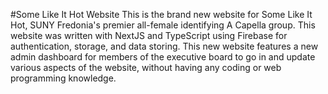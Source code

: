 #Some Like It Hot Website
This is the brand new website for Some Like It Hot, SUNY Fredonia's premier all-female identifying A Capella group. This website was written with NextJS and TypeScript using Firebase for authentication, storage, and data storing. This new website features a new admin dashboard for members of the executive board to go in and update various aspects of the website, without having any coding or web programming knowledge.
